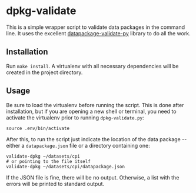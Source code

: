 # dpkg-validate

This is a simple wrapper script to validate data packages in the command line. It uses the excellent [datapackage-validate-py](https://github.com/okfn/datapackage-validate-py/) library to do all the work.

## Installation

Run `make install`. A virtualenv with all necessary dependencies will be created in the project directory.

## Usage

Be sure to load the virtualenv before running the script. This is done after installation, but if you are opening a new shell or terminal, you need to activate the virtualenv prior to running `dpkg-validate.py`:

    source .env/bin/activate

After this, to run the script just indicate the location of the data package -- either a `datapackage.json` file or a directory containing one:

    validate-dpkg ~/datasets/cpi
    # or pointing to the file itself
    validate-dpkg ~/datasets/cpi/datapackage.json

If the JSON file is fine, there will be no output. Otherwise, a list with the errors will be printed to standard output.
